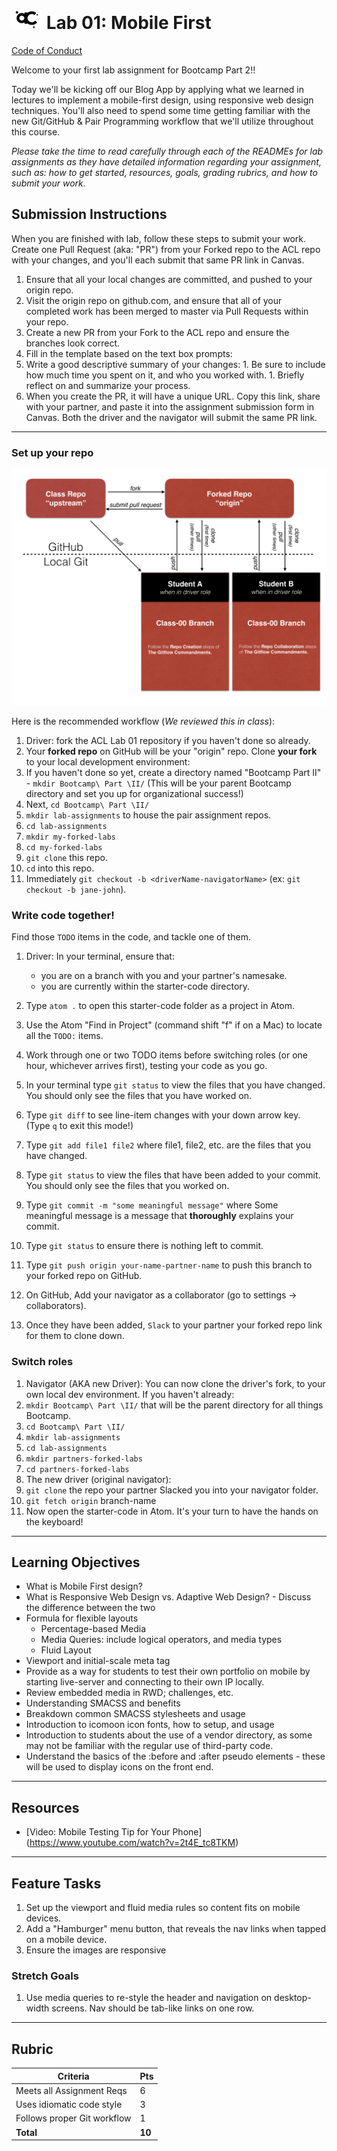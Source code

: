 ![ACL](/acl-logo.png)  Lab 01: Mobile First
=======
[Code of Conduct](https://github.com/codefellows/code-of-conduct)

Welcome to your first lab assignment for Bootcamp Part 2!!

Today we'll be kicking off our Blog App by applying what we learned in lectures to implement a mobile-first design, using responsive web design techniques. You'll also need to spend some time getting familiar with the new Git/GitHub & Pair Programming workflow that we'll utilize throughout this course.

*Please take the time to read carefully through each of the READMEs for lab assignments as they have detailed information regarding your assignment, such as: how to get started, resources, goals, grading rubrics, and how to submit your work.*

## Submission Instructions
When you are finished with lab, follow these steps to submit your work. Create one Pull Request (aka: "PR") from your Forked repo to the ACL repo with your changes, and you'll each submit that same PR link in Canvas.

1. Ensure that all your local changes are committed, and pushed to your origin repo.
1. Visit the origin repo on github.com, and ensure that all of your completed work has been merged to master via Pull Requests within your repo.
1. Create a new PR from your Fork to the ACL repo and ensure the branches look correct.
1. Fill in the template based on the text box prompts:
  1. Write a good descriptive summary of your changes:
    1. Be sure to include how much time you spent on it, and who you worked with.
    1. Briefly reflect on and summarize your process.
1. When you create the PR, it will have a unique URL. Copy this link, share with your partner, and paste it into the assignment submission form in Canvas. Both the driver and the navigator will submit the same PR link.

---

### Set up your repo

![High-level Overview: Git Workflow](gitflow_front.png)

Here is the recommended workflow (*We reviewed this in class*):

1. Driver: fork the ACL Lab 01 repository if you haven't done so already.
1. Your **forked repo** on GitHub will be your "origin" repo. Clone **your fork** to your local development environment:
  1. If you haven't done so yet, create a directory named "Bootcamp Part II" - `mkdir Bootcamp\ Part \II/` (This will be your parent Bootcamp directory and set you up for organizational success!)
  1. Next, `cd Bootcamp\ Part \II/`
  1. `mkdir lab-assignments` to house the pair assignment repos.
  1. `cd lab-assignments`
  2. `mkdir my-forked-labs`
  3. `cd my-forked-labs`
  1. `git clone` this repo.
  1. `cd` into this repo.
  1. Immediately `git checkout -b <driverName-navigatorName>` (ex: `git checkout -b jane-john`).  

### Write code together!

Find those `TODO` items in the code, and tackle one of them.

1. Driver: In your terminal, ensure that:
   - you are on a branch with you and your partner's namesake.
   - you are currently within the starter-code directory.

1. Type `atom .` to open this starter-code folder as a project in Atom.
1. Use the Atom "Find in Project" (command shift "f" if on a Mac) to locate all the `TODO:` items.
1. Work through one or two TODO items before switching roles (or one hour, whichever arrives first), testing your code as you go.
1. In your terminal type `git status` to view the files that you have changed. You should only see the files that you have worked on.
2. Type `git diff` to see line-item changes with your down arrow key. (Type `q` to exit this mode!)
1. Type `git add file1 file2` where file1, file2, etc. are the files that you have changed.
1. Type `git status` to view the files that have been added to your commit. You should only see the files that you worked on.
1. Type `git commit -m "some meaningful message"` where Some meaningful message is a message that **thoroughly** explains your commit.
1. Type `git status` to ensure there is nothing left to commit.
1. Type `git push origin your-name-partner-name` to push this branch to your forked repo on GitHub.
2. On GitHub, Add your navigator as a collaborator (go to settings -> collaborators).
3. Once they have been added, `Slack` to your partner your forked repo link for them to clone down.

### Switch roles

1. Navigator (AKA new Driver): You can now clone the driver's fork, to your own local dev environment. If you haven't already:
2. `mkdir Bootcamp\ Part \II/` that will be the parent directory for all things Bootcamp.
3. `cd Bootcamp\ Part \II/`
4. `mkdir lab-assignments`
5. `cd lab-assignments`
6. `mkdir partners-forked-labs`
7. `cd partners-forked-labs`
8. The new driver (original navigator):
  1. `git clone` the repo your partner Slacked you into your navigator folder.
  2. `git fetch origin` branch-name
  2. Now open the starter-code in Atom. It's your turn to have the hands on the keyboard!

---

## Learning Objectives
* What is Mobile First design?
* What is Responsive Web Design vs. Adaptive Web Design? - Discuss the difference between the two
* Formula for flexible layouts
  * Percentage-based Media
  * Media Queries: include logical operators, and media types
  * Fluid Layout
* Viewport and initial-scale meta tag
* Provide as a way for students to test their own portfolio on mobile by starting live-server and connecting to their own IP locally.
* Review embedded media in RWD; challenges, etc.
* Understanding SMACSS and benefits
* Breakdown common SMACSS stylesheets and usage
* Introduction to icomoon icon fonts, how to setup, and usage
* Introduction to students about the use of a vendor directory, as some may not be familiar with the  regular use of third-party code.
* Understand the basics of the :before and :after pseudo elements - these will be used to display icons on the front end.

---

## Resources  
<!-- a list of links if any are necessary for the assignment-->
- [Video: Mobile Testing Tip for Your Phone] (https://www.youtube.com/watch?v=2t4E_tc8TKM)

---

## Feature Tasks  
<!-- a list or description of the feature tasks you want the students to implement -->
1. Set up the viewport and fluid media rules so content fits on mobile devices.
1. Add a "Hamburger" menu button, that reveals the nav links when tapped on a mobile device.
2. Ensure the images are responsive

### Stretch Goals
<!-- Include any additional stretch goals for this assignment, which can vary depending on the class and their overall preparedness for additional work. -->
1. Use media queries to re-style the header and navigation on desktop-width screens. Nav should be tab-like links on one row.

---

## Rubric  
<!-- a list of grading requirements with associated points, scaling to 10pts possible -->
Criteria | Pts
---|---
Meets all Assignment Reqs | 6
Uses idiomatic code style | 3
Follows proper Git workflow | 1
**Total** | **10**

<!-- links -->
